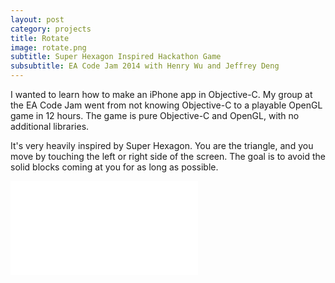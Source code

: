 ```yaml
---
layout: post
category: projects
title: Rotate
image: rotate.png
subtitle: Super Hexagon Inspired Hackathon Game
subsubtitle: EA Code Jam 2014 with Henry Wu and Jeffrey Deng
---
```

I wanted to learn how to make an iPhone app in Objective-C. 
My group at the EA Code Jam  went from not knowing Objective-C to a playable
OpenGL game in 12 hours. The game is pure Objective-C and OpenGL, with no
additional libraries.

It's very heavily inspired by Super Hexagon. You are the triangle, and you move
by touching the left or right side of the screen. The goal is to avoid the 
solid blocks coming at you for as long as possible.

<iframe class="video"
  src="//www.youtube.com/embed/tv3fx3a47_E"
  frameborder="0"
  allowfullscreen></iframe>
